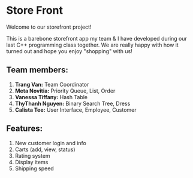 # Store Front

Welcome to our storefront project!

This is a barebone storefront app my team & I have developed during our last C++ programming class together. We are really happy with how it turned out and hope you enjoy "shopping" with us!

## **Team members:**
1. **Trang Van:** Team Coordinator
2. **Meta Novitia:** Priority Queue, List, Order
3. **Vanessa Tiffany:** Hash Table
4. **ThyThanh Nguyen:** Binary Search Tree, Dress
5. **Calista Tee:** User Interface, Employee, Customer

## **Features:**
1. New customer login and info
2. Carts (add, view, status)
3. Rating system
4. Display items
5. Shipping speed




